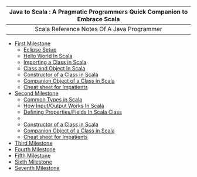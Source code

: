 # 



| **Java to Scala : A Pragmatic Programmers Quick Companion to Embrace Scala** |
| :---: |
| Scala Reference Notes Of A Java Programmer |


- [First Milestone][first-milestone.md]
    - [Eclipse Setup][first-milestone-topic-1.md]
    - [Hello World In Scala][first-milestone-topic-2.md]
    - [Importing a Class in Scala][first-milestone-topic-3.md]
    - [Class and Object In Scala][first-milestone-topic-4.md]
    - [Constructor of a Class in Scala][first-milestone-topic-5.md]
    - [Companion Object of a Class in Scala][first-milestone-topic-6.md]
    - [Cheat sheet for Impatients][first-milestone-topic-7.md]
-  [Second Milestone][second-milestone.md]
    - [Common Types in Scala][second-milestone-topic-1.md]
    - [How Input/Output Works In Scala][second-milestone-topic-2.md]
    - [Defining Properties/Fields In Scala Class][second-milestone-topic-3.md]
    - [][second-milestone-topic-4.md]
    - [Constructor of a Class in Scala][second-milestone-topic-5.md]
    - [Companion Object of a Class in Scala][second-milestone-topic-6.md]
    - [Cheat sheet for Impatients][second-milestone-topic-7.md]
-  [Third Milestone][third-milestone.md]
-  [Fourth Milestone][fourth-milestone.md]
-  [Fifth Milestone][fifth-milestone.md]
-  [Sixth Milestone][sixth-milestone.md]
-  [Seventh Milestone][seventh-milestone.md]

[first-milestone.md]: https://github.com/inbravo/java-to-scala/blob/master/first-milestone.md
      [first-milestone-topic-1.md]: https://github.com/inbravo/java-to-scala/blob/master/first-milestone/setup-well-begun-half-done.md
      [first-milestone-topic-2.md]: https://github.com/inbravo/java-to-scala/blob/master/first-milestone/hello-world.md
      [first-milestone-topic-3.md]: https://github.com/inbravo/java-to-scala/blob/master/first-milestone/class-import.md
      [first-milestone-topic-4.md]: https://github.com/inbravo/java-to-scala/blob/master/first-milestone/class-and-object.md
      [first-milestone-topic-5.md]: https://github.com/inbravo/java-to-scala/blob/master/first-milestone/constructors.md
      [first-milestone-topic-6.md]: https://github.com/inbravo/java-to-scala/blob/master/first-milestone/companion-object.md
      [first-milestone-topic-7.md]: https://github.com/inbravo/java-to-scala/blob/master/first-milestone/cheat-sheet.md
[second-milestone.md]: https://github.com/inbravo/java-to-scala/blob/master/second-milestone.md
      [second-milestone-topic-1.md]: https://github.com/inbravo/java-to-scala/blob/master/second-milestone/common-types.md
      [second-milestone-topic-2.md]: https://github.com/inbravo/java-to-scala/blob/master/second-milestone/input-output.md
      [second-milestone-topic-3.md]: https://github.com/inbravo/java-to-scala/blob/master/second-milestone/class-import.md
      [second-milestone-topic-4.md]: https://github.com/inbravo/java-to-scala/blob/master/second-milestone/values-variables-and-methods.md
      [second-milestone-topic-5.md]: https://github.com/inbravo/java-to-scala/blob/master/second-milestone/constructors.md
      [second-milestone-topic-6.md]: https://github.com/inbravo/java-to-scala/blob/master/second-milestone/companion-object.md
      [second-milestone-topic-7.md]: https://github.com/inbravo/java-to-scala/blob/master/second-milestone/cheat-sheet.md
[third-milestone.md]: https://github.com/inbravo/java-to-scala/blob/master/third-milestone.md
[fourth-milestone.md]: https://github.com/inbravo/java-to-scala/blob/master/fourth-milestone.md
[fifth-milestone.md]: https://github.com/inbravo/java-to-scala/blob/master/fifth-milestone.md
[sixth-milestone.md]: https://github.com/inbravo/java-to-scala/blob/master/sixth-milestone.md
[seventh-milestone.md]: https://github.com/inbravo/java-to-scala/blob/master/seventh-milestone.md



